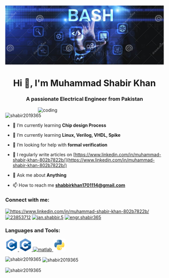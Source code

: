 ![logo](https://github.com/shabir2019365/shabir2019365/blob/main/logo1.png)
<h1 align="center">Hi 👋, I'm Muhammad Shabir Khan</h1>
<h3 align="center">A passionate Electrical Engineer from Pakistan</h3>

<img align="right" alt="coding" width="400" src="https://user-images.githubusercontent.com/55389276/140866485-8fb1c876-9a8f-4d6a-98dc-08c4981eaf70.gif">

<p align="left"> <img src="https://komarev.com/ghpvc/?username=shabir2019365&label=Profile%20views&color=0e75b6&style=flat" alt="shabir2019365" /> </p>

- 🔭 I’m currently learning **Chip design Process**

- 🌱 I’m currently learning **Linux, Verilog, VHDL, Spike**

- 🤝 I’m looking for help with **formal verification**

- 📝 I regularly write articles on [https://www.linkedin.com/in/muhammad-shabir-khan-802b7822b/](https://www.linkedin.com/in/muhammad-shabir-khan-802b7822b/)

- 💬 Ask me about **Anything**

- 📫 How to reach me **shabbirkhan1701114@gmail.com**

<h3 align="left">Connect with me:</h3>
<p align="left">
<a href="https://linkedin.com/in/https://www.linkedin.com/in/muhammad-shabir-khan-802b7822b/" target="blank"><img align="center" src="https://raw.githubusercontent.com/rahuldkjain/github-profile-readme-generator/master/src/images/icons/Social/linked-in-alt.svg" alt="https://www.linkedin.com/in/muhammad-shabir-khan-802b7822b/" height="30" width="40" /></a>
<a href="https://stackoverflow.com/users/23853712" target="blank"><img align="center" src="https://raw.githubusercontent.com/rahuldkjain/github-profile-readme-generator/master/src/images/icons/Social/stack-overflow.svg" alt="23853712" height="30" width="40" /></a>
<a href="https://fb.com/jan.shabbir.5" target="blank"><img align="center" src="https://raw.githubusercontent.com/rahuldkjain/github-profile-readme-generator/master/src/images/icons/Social/facebook.svg" alt="jan.shabbir.5" height="30" width="40" /></a>
<a href="https://instagram.com/engr.shabir365" target="blank"><img align="center" src="https://raw.githubusercontent.com/rahuldkjain/github-profile-readme-generator/master/src/images/icons/Social/instagram.svg" alt="engr.shabir365" height="30" width="40" /></a>
</p>

<h3 align="left">Languages and Tools:</h3>
<p align="left"> <a href="https://www.cprogramming.com/" target="_blank" rel="noreferrer"> <img src="https://raw.githubusercontent.com/devicons/devicon/master/icons/c/c-original.svg" alt="c" width="40" height="40"/> </a> <a href="https://www.w3schools.com/cpp/" target="_blank" rel="noreferrer"> <img src="https://raw.githubusercontent.com/devicons/devicon/master/icons/cplusplus/cplusplus-original.svg" alt="cplusplus" width="40" height="40"/> </a> <a href="https://www.mathworks.com/" target="_blank" rel="noreferrer"> <img src="https://upload.wikimedia.org/wikipedia/commons/2/21/Matlab_Logo.png" alt="matlab" width="40" height="40"/> </a> <a href="https://www.python.org" target="_blank" rel="noreferrer"> <img src="https://raw.githubusercontent.com/devicons/devicon/master/icons/python/python-original.svg" alt="python" width="40" height="40"/> </a> </p>

<p><img align="left" src="https://github-readme-stats.vercel.app/api/top-langs?username=shabir2019365&show_icons=true&locale=en&layout=compact" alt="shabir2019365" /></p>

<p>&nbsp;<img align="center" src="https://github-readme-stats.vercel.app/api?username=shabir2019365&show_icons=true&locale=en" alt="shabir2019365" /></p>

<p><img align="center" src="https://github-readme-streak-stats.herokuapp.com/?user=shabir2019365&" alt="shabir2019365" /></p>
